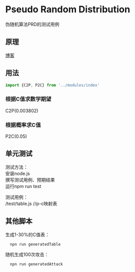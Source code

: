 # Pseudo Random Distribution
伪随机算法PRD的测试用例

## 原理
[博客](https://blog.oonne.com/site/blog?id=41)

## 用法
``` javascript
import {C2P, P2C} from '../modules/index'
``` 

### 根据C值求数学期望
C2P(0.003802)

### 根据概率求C值
P2C(0.05)

## 单元测试
测试方法：  
  安装node.js  
  撰写测试用例、预期结果  
  运行npm run test  

测试用例：  
  /test/table.js  //p-c映射表  


## 其他脚本
生成1-30%的C值表：  
``` 
  npn run generatedTable
``` 

随机生成100次攻击：  
``` 
  npn run generatedAttack
``` 


